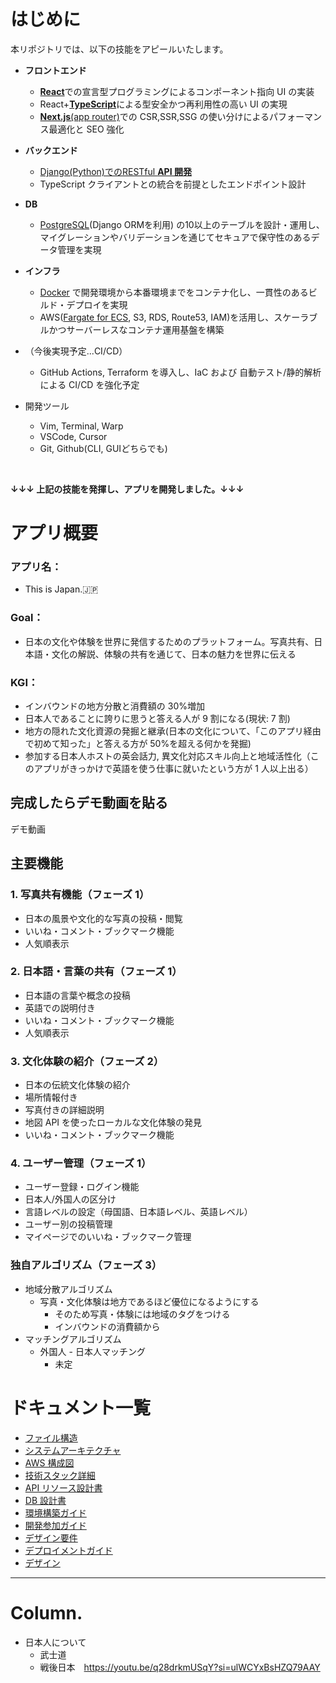 # はじめに

本リポジトリでは、以下の技能をアピールいたします。

- **フロントエンド**

  - [**React**](https://developer.mozilla.org/ja/docs/Learn_web_development/Core/Frameworks_libraries/React_getting_started)での宣言型プログラミングによるコンポーネント指向 UI の実装
  - React+[**TypeScript**](https://www.typescriptlang.org/docs/handbook/2/basic-types.html)による型安全かつ再利用性の高い UI の実現
  - [**Next.js**(app router)](https://nextjs.org/learn/dashboard-app)での CSR,SSR,SSG の使い分けによるパフォーマンス最適化と SEO 強化

- **バックエンド**

  - [Django(Python)でのRESTful **API 開発**](https://www.django-rest-framework.org/api-guide/requests/)
  - TypeScript クライアントとの統合を前提としたエンドポイント設計

- **DB**

  - [PostgreSQL](https://www.postgresql.org/docs/14/index.html)(Django ORMを利用) の10以上のテーブルを設計・運用し、マイグレーションやバリデーションを通じてセキュアで保守性のあるデータ管理を実現


- **インフラ**
  - [Docker](https://docs.docker.jp/get-started/overview.html#) で開発環境から本番環境までをコンテナ化し、一貫性のあるビルド・デプロイを実現
  - AWS([Fargate for ECS](https://docs.aws.amazon.com/AmazonECS/latest/developerguide/AWS_Fargate.html), S3, RDS, Route53, IAM)を活用し、スケーラブルかつサーバーレスなコンテナ運用基盤を構築
- （今後実現予定...CI/CD）
  - GitHub Actions, Terraform を導入し、IaC および 自動テスト/静的解析による CI/CD を強化予定
- 開発ツール
  - Vim, Terminal, Warp
  - VSCode, Cursor
  - Git, Github(CLI, GUIどちらでも)

<br>

**↓↓↓ 上記の技能を発揮し、アプリを開発しました。↓↓↓**

# アプリ概要

### アプリ名：

- This is Japan.🇯🇵

### Goal：

- 日本の文化や体験を世界に発信するためのプラットフォーム。写真共有、日本語・文化の解説、体験の共有を通じて、日本の魅力を世界に伝える <br>

### KGI：

- インバウンドの地方分散と消費額の 30%増加
- 日本人であることに誇りに思うと答える人が 9 割になる(現状: 7 割)
- 地方の隠れた文化資源の発掘と継承(日本の文化について、「このアプリ経由で初めて知った」と答える方が 50%を超える何かを発掘)
- 参加する日本人ホストの英会話力, 異文化対応スキル向上と地域活性化（このアプリがきっかけで英語を使う仕事に就いたという方が 1 人以上出る）

## 完成したらデモ動画を貼る

デモ動画

## 主要機能

### 1. 写真共有機能（フェーズ 1）

- 日本の風景や文化的な写真の投稿・閲覧
- いいね・コメント・ブックマーク機能
- 人気順表示

### 2. 日本語・言葉の共有（フェーズ 1）

- 日本語の言葉や概念の投稿
- 英語での説明付き
- いいね・コメント・ブックマーク機能
- 人気順表示

### 3. 文化体験の紹介（フェーズ 2）

- 日本の伝統文化体験の紹介
- 場所情報付き
- 写真付きの詳細説明
- 地図 API を使ったローカルな文化体験の発見
- いいね・コメント・ブックマーク機能

### 4. ユーザー管理（フェーズ 1）

- ユーザー登録・ログイン機能
- 日本人/外国人の区分け
- 言語レベルの設定（母国語、日本語レベル、英語レベル）
- ユーザー別の投稿管理
- マイページでのいいね・ブックマーク管理

### 独自アルゴリズム（フェーズ 3）

- 地域分散アルゴリズム
  - 写真・文化体験は地方であるほど優位になるようにする
    - そのため写真・体験には地域のタグをつける
    - インバウンドの消費額から
- マッチングアルゴリズム
  - 外国人 - 日本人マッチング
    - 未定

# ドキュメント一覧

- [ファイル構造](https://github.com/hirokishimizu39/ThisIsJapan2/blob/main/docs/architecture/file-structure.md)
- [システムアーキテクチャ](https://github.com/hirokishimizu39/ThisIsJapan2/blob/main/docs/architecture/system-architecture.md)
- [AWS 構成図](docs/deployment/aws-architecture.md)
- [技術スタック詳細](docs/architecture/technology-stack.md)
- [API リソース設計書](docs/api/api-specification.md)
- [DB 設計書](docs/database/database-design.md)
- [環境構築ガイド](docs/SETUP.md)
- [開発参加ガイド](docs/CONTRIBUTING.md)
- [デザイン要件](https://github.com/hirokishimizu39/ThisIsJapan2/blob/feature/photo/docs/design/design.md)
- [デプロイメントガイド](docs/deployment/deployment-guide.md)
- [デザイン](docs/design/design.md)

---

# Column.
- 日本人について
  - 武士道
  - 戦後日本　https://youtu.be/q28drkmUSqY?si=ulWCYxBsHZQ79AAY
